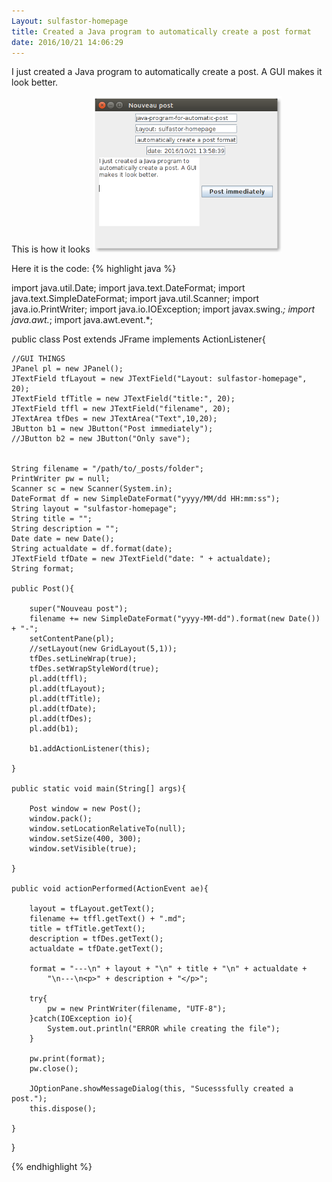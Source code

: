 ```yaml
---
Layout: sulfastor-homepage
title: Created a Java program to automatically create a post format
date: 2016/10/21 14:06:29
---
```

<p><p>I just created a Java program to automatically create a post. A GUI makes it look better. </p>

This is how it looks
<img width="60%" src="/images/GUI.png">

Here it is the code:
{% highlight java %}

import java.util.Date;
import java.text.DateFormat;
import java.text.SimpleDateFormat;
import java.util.Scanner;
import java.io.PrintWriter;
import java.io.IOException;
import javax.swing.*;
import java.awt.*;
import java.awt.event.*;

public class Post extends JFrame implements ActionListener{


	//GUI THINGS
	JPanel pl = new JPanel();
	JTextField tfLayout = new JTextField("Layout: sulfastor-homepage", 20);
	JTextField tfTitle = new JTextField("title:", 20);
	JTextField tffl = new JTextField("filename", 20);
	JTextArea tfDes = new JTextArea("Text",10,20);
	JButton b1 = new JButton("Post immediately");
	//JButton b2 = new JButton("Only save");

	
	String filename = "/path/to/_posts/folder";
	PrintWriter pw = null;
	Scanner sc = new Scanner(System.in);
	DateFormat df = new SimpleDateFormat("yyyy/MM/dd HH:mm:ss");
	String layout = "sulfastor-homepage";
	String title = "";
	String description = "";
	Date date = new Date();
	String actualdate = df.format(date);
	JTextField tfDate = new JTextField("date: " + actualdate);
	String format;

	public Post(){

		super("Nouveau post");
		filename += new SimpleDateFormat("yyyy-MM-dd").format(new Date()) + "-";
		setContentPane(pl);
		//setLayout(new GridLayout(5,1));
		tfDes.setLineWrap(true);
		tfDes.setWrapStyleWord(true);
		pl.add(tffl);
		pl.add(tfLayout);
		pl.add(tfTitle);
		pl.add(tfDate);
		pl.add(tfDes);
		pl.add(b1);
		
		b1.addActionListener(this);
		
	}

	public static void main(String[] args){
		
		Post window = new Post();
		window.pack();
		window.setLocationRelativeTo(null);
		window.setSize(400, 300);
		window.setVisible(true);
	    
	}

	public void actionPerformed(ActionEvent ae){
					
		layout = tfLayout.getText();
		filename += tffl.getText() + ".md";
		title = tfTitle.getText();
		description = tfDes.getText();
		actualdate = tfDate.getText();

		format = "---\n" + layout + "\n" + title + "\n" + actualdate +
			"\n---\n<p>" + description + "</p>";

		try{
			pw = new PrintWriter(filename, "UTF-8");
		}catch(IOException io){
			System.out.println("ERROR while creating the file");
		}
	
		pw.print(format);
		pw.close();

		JOptionPane.showMessageDialog(this, "Sucesssfully created a post.");
		this.dispose();
		    
	}
    
}

{% endhighlight %}</p>